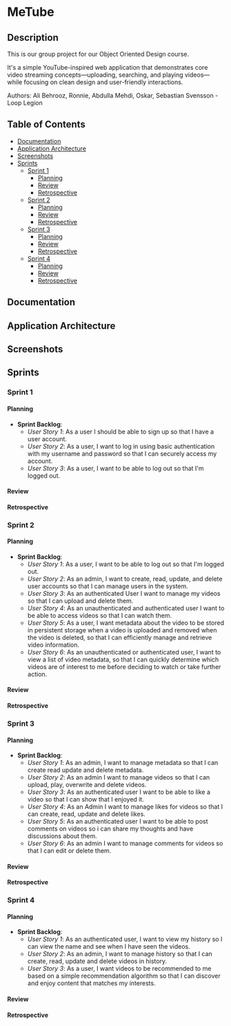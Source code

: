 # MeTube

## Description
This is our group project for our Object Oriented Design course.

It's a simple YouTube-inspired web application that demonstrates core video streaming concepts—uploading, searching, and playing videos—while focusing on clean design and user-friendly interactions.

Authors: Ali Behrooz, Ronnie, Abdulla Mehdi, Oskar, Sebastian Svensson - Loop Legion


## Table of Contents
- [Documentation](#documentation)
- [Application Architecture](#application-architecture)
- [Screenshots](#screenshots)
- [Sprints](#sprints)
  - [Sprint 1](#sprint-1)
    - [Planning](#planning-1)
    - [Review](#review-1)
    - [Retrospective](#retrospective-1)
  - [Sprint 2](#sprint-2)
    - [Planning](#planning-2)
    - [Review](#review-2)
    - [Retrospective](#retrospective-2)
  - [Sprint 3](#sprint-3)
    - [Planning](#planning-3)
    - [Review](#review-3)
    - [Retrospective](#retrospective-3)
  - [Sprint 4](#sprint-4)
    - [Planning](#planning-4)
    - [Review](#review-4)
    - [Retrospective](#retrospective-4)

## Documentation

## Application Architecture

## Screenshots

## Sprints

### Sprint 1
#### Planning
- **Sprint Backlog**:
  - *User Story 1*: As a user I should be able to sign up so that I have a user account.
  - *User Story 2*: As a user, I want to log in using basic authentication with my username and password so that I can securely access my account.
  - *User Story 3*: As a user, I want to be able to log out so that I'm logged out.

#### Review

#### Retrospective

### Sprint 2
#### Planning
- **Sprint Backlog**:
  - *User Story 1*: As a user, I want to be able to log out so that I'm logged out.
  - *User Story 2*: As an admin, I want to create, read, update, and delete user accounts so that I can manage users in the system.
  - *User Story 3*: As an authenticated User I want to manage my videos so that I can upload and delete them.
  - *User Story 4*: As an unauthenticated and authenticated user I want to be able to access videos so that I can watch them.
  - *User Story 5*: As a user, I want metadata about the video to be stored in persistent storage when a video is uploaded and removed when the video is deleted, so that I can efficiently manage and retrieve video information.
  - *User Story 6*: As an unauthenticated or authenticated user, I want to view a list of video metadata, so that I can quickly determine which videos are of interest to me before deciding to watch or take further action.

#### Review

#### Retrospective

### Sprint 3
#### Planning
- **Sprint Backlog**:
  - *User Story 1*: As an admin, I want to manage metadata so that I can create read update and delete metadata.
  - *User Story 2*: As an admin I want to manage videos so that I can upload, play, overwrite and delete videos.
  - *User Story 3*: As an authenticated user I want to be able to like a video so that I can show that I enjoyed it.
  - *User Story 4*: As an Admin I want to manage likes for videos so that I can create, read, update and delete likes.
  - *User Story 5*: As an authenticated user I want to be able to post comments on videos so i can share my thoughts and have discussions about them.
  - *User Story 6*: As an admin I want to manage comments for videos so that I can edit or delete them.

#### Review

#### Retrospective

### Sprint 4
#### Planning
- **Sprint Backlog**:
  - *User Story 1*: As an authenticated user, I want to view my history so I can view the name and see when I have seen the videos.
  - *User Story 2*: As an admin, I want to manage history so that I can create, read, update and delete videos in history.
  - *User Story 3*: As a user, I want videos to be recommended to me based on a simple recommendation algorithm so that I can discover and enjoy content that matches my interests.

#### Review

#### Retrospective
